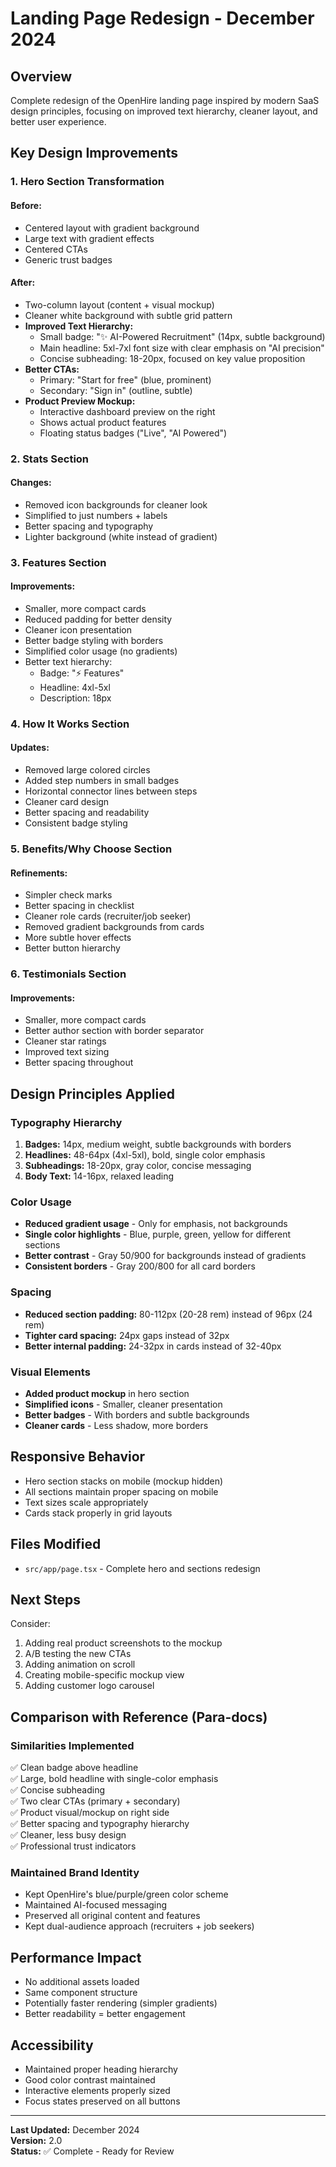 # Landing Page Redesign - December 2024

## Overview

Complete redesign of the OpenHire landing page inspired by modern SaaS design principles, focusing on improved text hierarchy, cleaner layout, and better user experience.

## Key Design Improvements

### 1. **Hero Section Transformation**

#### Before:

- Centered layout with gradient background
- Large text with gradient effects
- Centered CTAs
- Generic trust badges

#### After:

- Two-column layout (content + visual mockup)
- Cleaner white background with subtle grid pattern
- **Improved Text Hierarchy:**
  - Small badge: "✨ AI-Powered Recruitment" (14px, subtle background)
  - Main headline: 5xl-7xl font size with clear emphasis on "AI precision"
  - Concise subheading: 18-20px, focused on key value proposition
- **Better CTAs:**
  - Primary: "Start for free" (blue, prominent)
  - Secondary: "Sign in" (outline, subtle)
- **Product Preview Mockup:**
  - Interactive dashboard preview on the right
  - Shows actual product features
  - Floating status badges ("Live", "AI Powered")

### 2. **Stats Section**

#### Changes:

- Removed icon backgrounds for cleaner look
- Simplified to just numbers + labels
- Better spacing and typography
- Lighter background (white instead of gradient)

### 3. **Features Section**

#### Improvements:

- Smaller, more compact cards
- Reduced padding for better density
- Cleaner icon presentation
- Better badge styling with borders
- Simplified color usage (no gradients)
- Better text hierarchy:
  - Badge: "⚡ Features"
  - Headline: 4xl-5xl
  - Description: 18px

### 4. **How It Works Section**

#### Updates:

- Removed large colored circles
- Added step numbers in small badges
- Horizontal connector lines between steps
- Cleaner card design
- Better spacing and readability
- Consistent badge styling

### 5. **Benefits/Why Choose Section**

#### Refinements:

- Simpler check marks
- Better spacing in checklist
- Cleaner role cards (recruiter/job seeker)
- Removed gradient backgrounds from cards
- More subtle hover effects
- Better button hierarchy

### 6. **Testimonials Section**

#### Improvements:

- Smaller, more compact cards
- Better author section with border separator
- Cleaner star ratings
- Improved text sizing
- Better spacing throughout

## Design Principles Applied

### Typography Hierarchy

1. **Badges:** 14px, medium weight, subtle backgrounds with borders
2. **Headlines:** 48-64px (4xl-5xl), bold, single color emphasis
3. **Subheadings:** 18-20px, gray color, concise messaging
4. **Body Text:** 14-16px, relaxed leading

### Color Usage

- **Reduced gradient usage** - Only for emphasis, not backgrounds
- **Single color highlights** - Blue, purple, green, yellow for different sections
- **Better contrast** - Gray 50/900 for backgrounds instead of gradients
- **Consistent borders** - Gray 200/800 for all card borders

### Spacing

- **Reduced section padding:** 80-112px (20-28 rem) instead of 96px (24 rem)
- **Tighter card spacing:** 24px gaps instead of 32px
- **Better internal padding:** 24-32px in cards instead of 32-40px

### Visual Elements

- **Added product mockup** in hero section
- **Simplified icons** - Smaller, cleaner presentation
- **Better badges** - With borders and subtle backgrounds
- **Cleaner cards** - Less shadow, more borders

## Responsive Behavior

- Hero section stacks on mobile (mockup hidden)
- All sections maintain proper spacing on mobile
- Text sizes scale appropriately
- Cards stack properly in grid layouts

## Files Modified

- `src/app/page.tsx` - Complete hero and sections redesign

## Next Steps

Consider:

1. Adding real product screenshots to the mockup
2. A/B testing the new CTAs
3. Adding animation on scroll
4. Creating mobile-specific mockup view
5. Adding customer logo carousel

## Comparison with Reference (Para-docs)

### Similarities Implemented

✅ Clean badge above headline  
✅ Large, bold headline with single-color emphasis  
✅ Concise subheading  
✅ Two clear CTAs (primary + secondary)  
✅ Product visual/mockup on right side  
✅ Better spacing and typography hierarchy  
✅ Cleaner, less busy design  
✅ Professional trust indicators

### Maintained Brand Identity

- Kept OpenHire's blue/purple/green color scheme
- Maintained AI-focused messaging
- Preserved all original content and features
- Kept dual-audience approach (recruiters + job seekers)

## Performance Impact

- No additional assets loaded
- Same component structure
- Potentially faster rendering (simpler gradients)
- Better readability = better engagement

## Accessibility

- Maintained proper heading hierarchy
- Good color contrast maintained
- Interactive elements properly sized
- Focus states preserved on all buttons

---

**Last Updated:** December 2024  
**Version:** 2.0  
**Status:** ✅ Complete - Ready for Review
